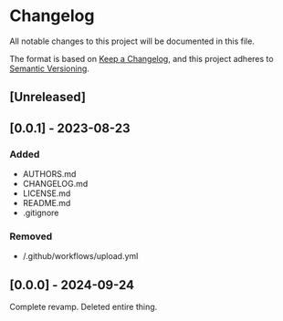 # Changelog

All notable changes to this project will be documented in this file.

The format is based on [Keep a Changelog](https://keepachangelog.com/en/1.0.0/),
and this project adheres to [Semantic Versioning](https://semver.org/spec/v2.0.0.html).

## [Unreleased]

## [0.0.1] - 2023-08-23

### Added

- AUTHORS.md
- CHANGELOG.md
- LICENSE.md
- README.md
- .gitignore

### Removed

- /.github/workflows/upload.yml

## [0.0.0] - 2024-09-24

Complete revamp. Deleted entire thing.
